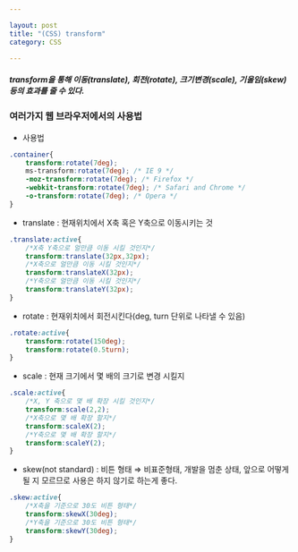 ```yaml
---

layout: post
title: "(CSS) transform"
category: CSS

---
```


<h5>transform을 통해 이동(translate), 회전(rotate), 크기변경(scale), 기울임(skew)등의 효과를 줄 수 있다.</h5>

### 여러가지 웹 브라우저에서의 사용법

* 사용법

```css
.container{
    transform:rotate(7deg);
    ms-transform:rotate(7deg); /* IE 9 */
    -moz-transform:rotate(7deg); /* Firefox */
    -webkit-transform:rotate(7deg); /* Safari and Chrome */
    -o-transform:rotate(7deg); /* Opera */
}
```

* translate : 현재위치에서 X축 혹은 Y축으로 이동시키는 것

```css
.translate:active{
	/*X축 Y축으로 얼만큼 이동 시킬 것인지*/
	transform:translate(32px,32px);
	/*X축으로 얼만큼 이동 시킬 것인지*/
	transform:translateX(32px);
	/*Y축으로 얼만큼 이동 시킬 것인지*/
	transform:translateY(32px);
}
```

* rotate : 현재위치에서 회전시킨다(deg, turn 단위로 나타낼 수 있음)

```css
.rotate:active{
	transform:rotate(150deg);
	transform:rotate(0.5turn);
}
```

* scale : 현재 크기에서 몇 배의 크기로 변경 시킬지

```css
.scale:active{
	/*X, Y 축으로 몇 배 확장 시킬 것인지*/
	transform:scale(2,2);
	/*X축으로 몇 배 확장 할지*/
	transform:scaleX(2);
	/*Y축으로 몇 배 확장 할지*/
	transform:scaleY(2);
}
```

* skew(not standard) : 비튼 형태 ⇒ 비표준형태, 개발을 멈춘 상태, 앞으로 어떻게 될 지 모르므로 사용은 하지 않기로 하는게 좋다.

```css
.skew:active{
	/*X축을 기준으로 30도 비튼 형태*/
	transform:skewX(30deg);
	/*Y축을 기준으로 30도 비튼 형태*/
	transform:skewY(30deg);
}
```
<br/><br/>
